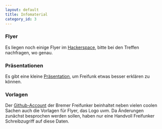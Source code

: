 ```yaml
---
layout: default
title: Infomaterial
category_id: 3
---
```

### Flyer
Es liegen noch einige Flyer im [Hackerspace](https://www.hackerspace-bremen.de/), bitte bei den Treffen nachfragen, wo genau.

### Präsentationen
Es gibt eine kleine <a href="/presentation" target="_blank">Präsentation</a>, um Freifunk etwas besser erklären zu können.

### Vorlagen
Der [Github-Account](https://github.com/FreifunkBremen) der Bremer Freifunker beinhaltet neben vielen coolen Sachen auch die Vorlagen für Flyer, das Logo uvm.
Da Änderungen zunächst besprochen werden sollen, haben nur eine Handvoll Freifunker Schreibzugriff auf diese Daten.
